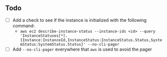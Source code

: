 ## Todo

- [ ] Add a check to see if the instance is initialized  with the following command: 
  - `aws ec2 describe-instance-status --instance-ids <id> --query 'InstanceStatuses[*].{Instance:InstanceId,InstanceStatus:InstanceStatus.Status,SystemStatus:SystemStatus.Status}' --no-cli-pager`
- [ ] Add `--no-cli-pager` everywhere that `aws` is used to avoid the pager